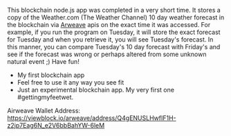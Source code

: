 <html>
<p>
This blockchain node.js app was completed in a very short time. It stores a copy of the Weather.com (The Weather Channel) 10 day weather forecast in the blockchain via <a href="https://docs.arweave.org/developers/">Arweave</a> apis on the exact time it was accessed. For example, if you run the program on Tuesday, it will store the exact forecast for Tuesday and when you retrieve it, you will see Tuesday's forecast. In this manner, you can compare Tuesday's 10 day forecast with Friday's and see if the forecast was wrong or perhaps altered from some unknown natural event ;) Have fun!
</p>
<p>
  <ul>
  <li>My first blockchain app</li>
  <li>Feel free to use it any way you see fit</li>
  <li>Just an experimental blockchain app. My very first one #gettingmyfeetwet.</li>
  </ul>
</p>

Airweave Wallet Address: https://viewblock.io/arweave/address/Q4gENUSLHwfIF1H-z2jp7Eag6N_e2V6bbBahYW-6leM
</html>

